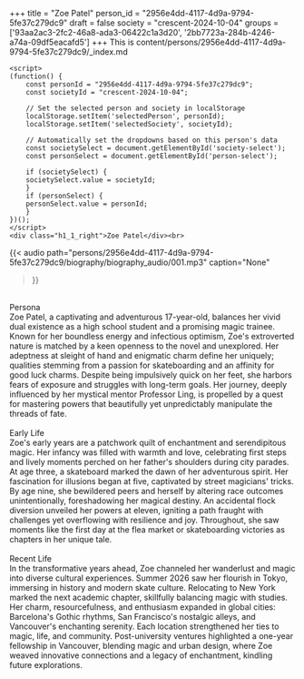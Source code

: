 +++
title = "Zoe Patel"
person_id = "2956e4dd-4117-4d9a-9794-5fe37c279dc9"
draft = false
society = "crescent-2024-10-04"
groups = ['93aa2ac3-2fc2-46a8-ada3-06422c1a3d20', '2bb7723a-284b-4246-a74a-09df5eacafd5']
+++
This is content/persons/2956e4dd-4117-4d9a-9794-5fe37c279dc9/_index.md


    <script>
    (function() {
        const personId = "2956e4dd-4117-4d9a-9794-5fe37c279dc9";
        const societyId = "crescent-2024-10-04";

        // Set the selected person and society in localStorage
        localStorage.setItem('selectedPerson', personId);
        localStorage.setItem('selectedSociety', societyId);

        // Automatically set the dropdowns based on this person's data
        const societySelect = document.getElementById('society-select');
        const personSelect = document.getElementById('person-select');

        if (societySelect) {
        societySelect.value = societyId;
        }
        if (personSelect) {
        personSelect.value = personId;
        }
    })();
    </script>
    <div class="h1_1_right">Zoe Patel</div><br>
{{< audio
    path="persons/2956e4dd-4117-4d9a-9794-5fe37c279dc9/biography/biography_audio/001.mp3" 
    caption="None"
>}}
<br>
<div class="h2">Persona</div><div class="plain">Zoe Patel, a captivating and adventurous 17-year-old, balances her vivid dual existence as a high school student and a promising magic trainee. Known for her boundless energy and infectious optimism, Zoe's extroverted nature is matched by a keen openness to the novel and unexplored. Her adeptness at sleight of hand and enigmatic charm define her uniquely; qualities stemming from a passion for skateboarding and an affinity for good luck charms. Despite being impulsively quick on her feet, she harbors fears of exposure and struggles with long-term goals. Her journey, deeply influenced by her mystical mentor Professor Ling, is propelled by a quest for mastering powers that beautifully yet unpredictably manipulate the threads of fate.</div><br>
<div class="h2">Early Life</div><div class="plain">Zoe's early years are a patchwork quilt of enchantment and serendipitous magic. Her infancy was filled with warmth and love, celebrating first steps and lively moments perched on her father's shoulders during city parades. At age three, a skateboard marked the dawn of her adventurous spirit. Her fascination for illusions began at five, captivated by street magicians' tricks. By age nine, she bewildered peers and herself by altering race outcomes unintentionally, foreshadowing her magical destiny. An accidental flock diversion unveiled her powers at eleven, igniting a path fraught with challenges yet overflowing with resilience and joy. Throughout, she saw moments like the first day at the flea market or skateboarding victories as chapters in her unique tale.</div><br>
<div class="h2">Recent Life</div><div class="plain">In the transformative years ahead, Zoe channeled her wanderlust and magic into diverse cultural experiences. Summer 2026 saw her flourish in Tokyo, immersing in history and modern skate culture. Relocating to New York marked the next academic chapter, skillfully balancing magic with studies. Her charm, resourcefulness, and enthusiasm expanded in global cities: Barcelona's Gothic rhythms, San Francisco's nostalgic alleys, and Vancouver's enchanting serenity. Each location strengthened her ties to magic, life, and community. Post-university ventures highlighted a one-year fellowship in Vancouver, blending magic and urban design, where Zoe weaved innovative connections and a legacy of enchantment, kindling future explorations.</div><br>
